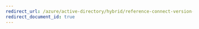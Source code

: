 ```yaml
---
redirect_url: /azure/active-directory/hybrid/reference-connect-version-history
redirect_document_id: true
---
```

